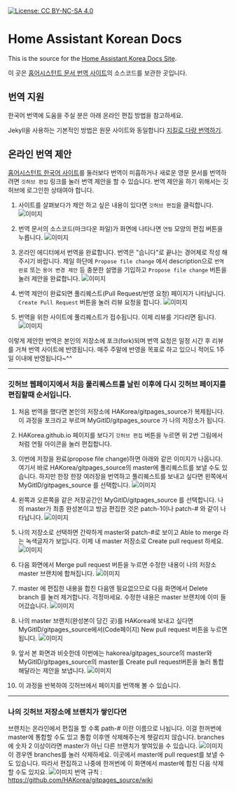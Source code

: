 [![License: CC BY-NC-SA 4.0](https://img.shields.io/badge/License-CC%20BY--NC--SA%204.0-lightgrey.svg)](https://creativecommons.org/licenses/by-nc-sa/4.0/)

# Home Assistant Korean Docs

This is the source for the [Home Assistant Korea Docs Site](https://hakorea.github.io).

이 곳은 [홈어시스턴트 문서 번역 사이트](https://hakorea.github.io)의 소스코드를 보관한 곳입니다.

## 번역 지원

한국어 번역에 도움을 주실 분은 아래 온라인 편집 방법을 참고하세요.

Jekyll을 사용하는 기본적인 방법은 원문 사이트와 동일합니다 [지킬로 다량 번역하기](https://github.com/HAKorea/gitpages_source/blob/master/jekyll.md).

## 온라인 번역 제안

[홈어시스턴트 한국어 사이트](https://hakorea.github.io)를 둘러보다 번역이 미흡하거나 새로운 영문 문서를 번역하려면 `깃허브 편집` 링크를 눌러 번역 제안을 할 수 있습니다. 번역 제안을 하기 위해서는 깃허브에 로그인한 상태여야 합니다.

1. 사이트를 살펴보다가 제안 하고 싶은 내용이 있다면 `깃허브 편집`을 클릭합니다.
![이미지](./images/git01.png)

2. 번역 문서의 소스코드(마크다운 파일)가 화면에 나타나면 `연필` 모양의 편집 버튼을 누릅니다.
![이미지](./images/git02.png)

3. 온라인 에디터에서 번역을 완료합니다. 번역은 "습니다"로 끝나는 경어체로 작성 해주시기 바랍니다. 제일 하단에 `Propose file change` 에서 description으로 `번역 완료` 또는 `용어 변경 제안` 등 충분한 설명을 기입하고 `Propose file change` 버튼을 눌러 제안을 완료합니다.
![이미지](./images/git03.png)

4. 번역 제안이 완료되면 풀리퀘스트(Pull Request/반영 요청) 페이지가 나타납니다. `Create Pull Request` 버튼을 눌러 리뷰 요청을 합니다.
![이미지](./images/git04.png)

5. 번역을 위한 사이트에 풀리퀘스트가 접수됩니다. 이제 리뷰를 기다리면 됩니다.
![이미지](./images/git05.png)

이렇게 제안한 번역은 본인의 저장소에 포크(fork)되며 번역 요청은 일정 시간 후 리뷰를 거쳐 번역 사이트에 반영됩니다. 매주 주말에 반영을 목표로 하고 있으니 적어도 1주일 이내에 반영됩니다~^^

***
### 깃허브 웹페이지에서 처음 풀리퀘스트를 날린 이후에 다시 깃허브 페이지를 편집할때 순서입니다.
1. 처음 번역을 했다면 본인의 저장소에 HAKorea/gitpages_source가 복제됩니다. 이 과정을 포크라고 부르며 MyGitID/gitpages_source 가 나의 저장소가 됩니다.

2. HAKorea.github.io 페이지를 보다기 `깃허브 편집` 버튼을 누르면 위 2번 그림에서 처럼 연필 아이콘을 눌러 편집합니다.

3. 이번에 저장을 완료(propose file change)하면 아래와 같은 이미지가 나옵니다. 여기서 바로 HAKorea/gitpages_source의 master에 풀리퀘스트를 보낼 수도 있습니다. 하지만 한장 한장 여러장을 번역하고 풀리퀘스트를 보내고 싶다면 왼쪽에서 MyGitID/gitpages_source 를 선택합니다.
![이미지](./images/010.png)
4. 왼쪽과 오른쪽을 같은 저장공간인 MyGitID/gitpages_source 를 선택합니다. 나의 master가 최종 완성본이고 방금 편집한 것은 patch-1이나 patch-# 와 같이 나타납니다.
![이미지](./images/011.png)
5. 나의 저장소로 선택하면 간략하게 master와 patch-#로 보이고 Able to merge 라는 녹색글자가 보입니다. 이제 내 master 저장소로 Create pull request 하세요.
![이미지](./images/012.png)
6. 다음 화면에서 Merge pull request 버튼을 누르면 수정한 내용이 나의 저장소 master 브랜치에 합쳐집니다.
![이미지](./images/013.png)
7. master 에 편집한 내용을 합친 다음엔 필요없으므로 다음 화면에서 Delete branch 를 눌러 제거합니다. 걱정마세요. 수정한 내용은 master 브랜치에 이미 들어갔습니다.
![이미지](./images/014.png)
8. 나의 master 브랜치(완성본이 담긴 곳)를 HAKorea에 보내고 싶다면 MyGitID/gitpages_source에서(Code페이지) New pull request 버튼을 누르면 됩니다.
![이미지](./images/016.png)
9. 앞서 본 화면과 비슷한데 이번에는 hakorea/gitpages_source의 master와 MyGitID/gitpages_source의 master를 Create pull request버튼을 눌러 통합해달라는 제안을 보냅니다.
![이미지](./images/016-1.png)
10. 이 과정을 반복하여 깃허브에서 페이지를 번역해 볼 수 있습니다.
***
### 나의 깃허브 저장소에 브랜치가 쌓인다면
브랜치는 온라인에서 편집을 할 수록 path-# 이란 이름으로 나뉩니다. 이걸 한꺼번에 master에 통합할 수도 있고 통합 이후엔 삭제해주는게 헷갈리지 않습니다.
branches에 숫자 2 이상이라면 master가 아닌 다른 브랜치가 쌓여있을 수 있습니다.
![이미지](./images/015.png)
이 경우엔 branches를 눌러 삭제하세요. 이곳에서 master에 pull request를 보낼 수도 있습니다. 따라서 편집하고 나중에 한꺼번에 이 화면에서 master에 합친 다음 삭제할 수도 있지요.
![이미지](./images/015-1.png)
번역 규칙 : https://github.com/HAKorea/gitpages_source/wiki
